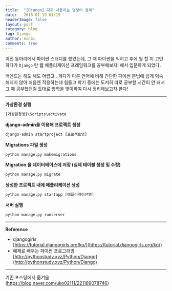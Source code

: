 ```yaml
---
title:  "[Django] 자주 사용하는 명령어 정리"
date:   2018-01-19 01:19
headerImage: false
layout: post
category: blog
tag: Django
author: eunbi
comments: true
---
```



이전 동아리에서 파이썬 스터디를 했었는데, 그 때 파이썬을 익히고 후에 뭘 할 지 고민하다가 `Django` 란 웹 애플리케이션 프레임워크를 공부해보자! 해서 입문하게 되었다.  


백엔드는 해도 해도 어렵고.. 게다가 다른 언어에 비해 간단한 파이썬 문법에 쉽게 익숙해지지 않아 처음엔 적응하는데 힘들고 학기 중에는 도저히 따로 공부할 시간이 안 돼서 그 때 공부했던걸 토대로 방학을 맞이하여 다시 정리해보고자 한다!  

---  

**가상환경 실행**  

```python
[가상환경명]\Scripts\activate
```  


**django-admin을 이용해 프로젝트 생성**  

```python
django-admin startproject [프로젝트명]
```  


**Migrations 파일 생성**  

```python
python manage.py makemigrations
```  

**Migration 을 데이터베이스에 저장 (실제 테이블 생성 및 수정)**  

```python
python manage.py migrate
```  

**생성한 프로젝트 내에 애플리케이션 생성**  

```python
python manage.py startapp [애플리케이션명]
```  

**서버 실행**  

```python
python manage.py runserver
```  


---

**Reference**  
- djangogirls  
 [https://tutorial.djangogirls.org/ko/](https://tutorial.djangogirls.org/ko/)
- 예제로 배우는 파이썬 프로그래밍  
 [http://pythonstudy.xyz/Python/Django](http://pythonstudy.xyz/Python/Django)  



 ---
 기존 포스팅에서 옮겨옴  
 (<https://blog.naver.com/uko02111/221189078746>)  
